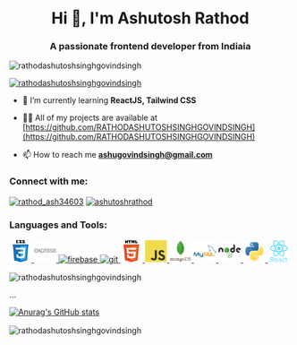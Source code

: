 <h1 align="center">Hi 👋, I'm Ashutosh Rathod</h1>
<h3 align="center">A passionate frontend developer from Indiaia</h3>

<p align="left"> <img src="https://komarev.com/ghpvc/?username=rathodashutoshsinghgovindsingh&label=Profile%20views&color=0e75b6&style=flat" alt="rathodashutoshsinghgovindsingh" /> </p>

<p align="left"> <a href="https://github.com/ryo-ma/github-profile-trophy"><img src="https://github-profile-trophy.vercel.app/?username=rathodashutoshsinghgovindsingh" alt="rathodashutoshsinghgovindsingh" /></a> </p>

- 🌱 I’m currently learning **ReactJS, Tailwind CSS**

- 👨‍💻 All of my projects are available at [https://github.com/RATHODASHUTOSHSINGHGOVINDSINGH](https://github.com/RATHODASHUTOSHSINGHGOVINDSINGH)

- 📫 How to reach me **ashugovindsingh@gmail.com**

<h3 align="left">Connect with me:</h3>
<p align="left">
<a href="https://twitter.com/rathod_ash34603" target="blank"><img align="center" src="https://raw.githubusercontent.com/rahuldkjain/github-profile-readme-generator/master/src/images/icons/Social/twitter.svg" alt="rathod_ash34603" height="30" width="40" /></a>
<a href="https://linkedin.com/in/ashutoshrathod" target="blank"><img align="center" src="https://raw.githubusercontent.com/rahuldkjain/github-profile-readme-generator/master/src/images/icons/Social/linked-in-alt.svg" alt="ashutoshrathod" height="30" width="40" /></a>
</p>

<h3 align="left">Languages and Tools:</h3>
<p align="left"> <a href="https://www.w3schools.com/css/" target="_blank" rel="noreferrer"> <img src="https://raw.githubusercontent.com/devicons/devicon/master/icons/css3/css3-original-wordmark.svg" alt="css3" width="40" height="40"/> </a> <a href="https://expressjs.com" target="_blank" rel="noreferrer"> <img src="https://raw.githubusercontent.com/devicons/devicon/master/icons/express/express-original-wordmark.svg" alt="express" width="40" height="40"/> </a> <a href="https://firebase.google.com/" target="_blank" rel="noreferrer"> <img src="https://www.vectorlogo.zone/logos/firebase/firebase-icon.svg" alt="firebase" width="40" height="40"/> </a> <a href="https://git-scm.com/" target="_blank" rel="noreferrer"> <img src="https://www.vectorlogo.zone/logos/git-scm/git-scm-icon.svg" alt="git" width="40" height="40"/> </a> <a href="https://www.w3.org/html/" target="_blank" rel="noreferrer"> <img src="https://raw.githubusercontent.com/devicons/devicon/master/icons/html5/html5-original-wordmark.svg" alt="html5" width="40" height="40"/> </a> <a href="https://developer.mozilla.org/en-US/docs/Web/JavaScript" target="_blank" rel="noreferrer"> <img src="https://raw.githubusercontent.com/devicons/devicon/master/icons/javascript/javascript-original.svg" alt="javascript" width="40" height="40"/> </a> <a href="https://www.mongodb.com/" target="_blank" rel="noreferrer"> <img src="https://raw.githubusercontent.com/devicons/devicon/master/icons/mongodb/mongodb-original-wordmark.svg" alt="mongodb" width="40" height="40"/> </a> <a href="https://www.mysql.com/" target="_blank" rel="noreferrer"> <img src="https://raw.githubusercontent.com/devicons/devicon/master/icons/mysql/mysql-original-wordmark.svg" alt="mysql" width="40" height="40"/> </a> <a href="https://nodejs.org" target="_blank" rel="noreferrer"> <img src="https://raw.githubusercontent.com/devicons/devicon/master/icons/nodejs/nodejs-original-wordmark.svg" alt="nodejs" width="40" height="40"/> </a> <a href="https://www.python.org" target="_blank" rel="noreferrer"> <img src="https://raw.githubusercontent.com/devicons/devicon/master/icons/python/python-original.svg" alt="python" width="40" height="40"/> </a> <a href="https://reactjs.org/" target="_blank" rel="noreferrer"> <img src="https://raw.githubusercontent.com/devicons/devicon/master/icons/react/react-original-wordmark.svg" alt="react" width="40" height="40"/> </a> </p>

 <p>
  <img align="center" width="700" src="https://github-readme-stats.vercel.app/api/top-langs?username=rathodashutoshsinghgovindsingh&show_icons=true&locale=en&layout=compact" alt="rathodashutoshsinghgovindsingh" />
</p>

 
...

 [![Anurag's GitHub stats](https://github-readme-stats.vercel.app/api?username=rathodashutoshsinghgovindsingh)](https://github.com/rathodashutoshsinghgovindsingh/github-readme-stats)


<p><img align="center" src="https://github-readme-streak-stats.herokuapp.com/?user=rathodashutoshsinghgovindsingh&" alt="rathodashutoshsinghgovindsingh" /></p>

